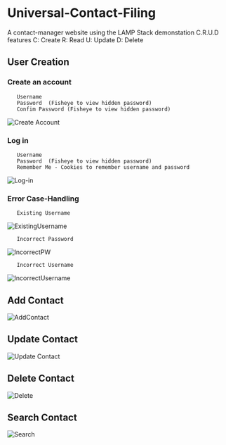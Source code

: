 # Universal-Contact-Filing
A contact-manager website using the LAMP Stack demonstation C.R.U.D features
  C: Create
  R: Read
  U: Update
  D: Delete

  ## User Creation
   ### Create an account 
       Username 
       Password  (Fisheye to view hidden password)
       Confim Password (Fisheye to view hidden password)
       
   ![Create Account](https://user-images.githubusercontent.com/43329669/104142469-b9565580-5389-11eb-9e0b-42a92e3c90e6.gif)
      
   ### Log in
       Username 
       Password  (Fisheye to view hidden password)
       Remember Me - Cookies to remember username and password
      
   ![Log-in](https://user-images.githubusercontent.com/43329669/104142548-14884800-538a-11eb-80c8-528b883f1211.gif)

   ### Error Case-Handling 
       Existing Username 
   ![ExistingUsername](https://user-images.githubusercontent.com/43329669/104142495-de4ac880-5389-11eb-8acd-6d390fc3d782.gif)
       
       Incorrect Password
   ![IncorrectPW](https://user-images.githubusercontent.com/43329669/104142520-f589b600-5389-11eb-882d-80972da49822.gif)
       
       Incorrect Username 
   ![IncorrectUsername](https://user-images.githubusercontent.com/43329669/104142527-00dce180-538a-11eb-9110-a7849b304419.gif)
   
  ## Add Contact 
  ![AddContact](https://user-images.githubusercontent.com/43329669/104142441-9cba1d80-5389-11eb-8392-c73828d793d7.gif)
  
  ## Update Contact
  ![Update Contact](https://user-images.githubusercontent.com/43329669/104142562-22d66400-538a-11eb-9de6-c2e93fa89481.gif)
  
  ## Delete Contact 
  ![Delete](https://user-images.githubusercontent.com/43329669/104142486-cecb7f80-5389-11eb-9437-079776b77d83.gif)
  
  ## Search Contact 
  ![Search](https://user-images.githubusercontent.com/43329669/104142577-2f5abc80-538a-11eb-9a19-07871f9f77f1.gif)

